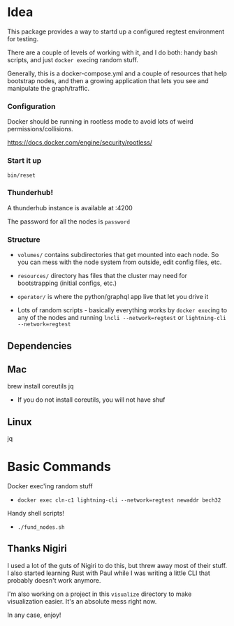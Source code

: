 # Idea

This package provides a way to startd up a configured regtest environment for testing.

There are a couple of levels of working with it, and I do both: handy bash scripts, and just `docker exec`ing random stuff.

Generally, this is a docker-compose.yml and a couple of resources that help bootstrap nodes, and then a growing application that lets you see and manipulate the graph/traffic.

### Configuration

Docker should be running in rootless mode to avoid lots of weird permissions/collisions.

https://docs.docker.com/engine/security/rootless/

### Start it up

```
bin/reset
```

### Thunderhub!

A thunderhub instance is available at <hostname>:4200

The password for all the nodes is `password`

### Structure

- `volumes/` contains subdirectories that get mounted into each node.  So you can mess with the node system from outside, edit config files, etc.

- `resources/` directory has files that the cluster may need for bootstrapping (initial configs, etc.)
- `operator/` is where the python/graphql app live that let you drive it

- Lots of random scripts - basically everything works by `docker exec`ing to any of the nodes and running `lncli --network=regtest` or `lightning-cli --network=regtest`

## Dependencies

## Mac
brew install coreutils jq

* If you do not install coreutils, you will not have shuf

## Linux

jq


# Basic Commands

Docker exec'ing random stuff

- `docker exec cln-c1 lightning-cli --network=regtest newaddr bech32`

Handy shell scripts!

- `./fund_nodes.sh`


## Thanks Nigiri

I used a lot of the guts of Nigiri to do this, but threw away most of their stuff.  I also started learning Rust with Paul while I was writing a little CLI that probably doesn't work anymore.

I'm also working on a project in this `visualize` directory to make visualization easier.  It's an absolute mess right now.

In any case, enjoy!
